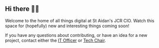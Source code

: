 ## Hi there 👋🦡

Welcome to the home of all things digital at St Aidan's JCR CIO. Watch this space for (hopefully) new and interesting things coming soon!

If you have any questions about contributing, or have an idea for a new project, contact either the [IT Officer](mailto:it@st-aidans.com) or [Tech Chair](mailto:tech@st-aidans.com).
